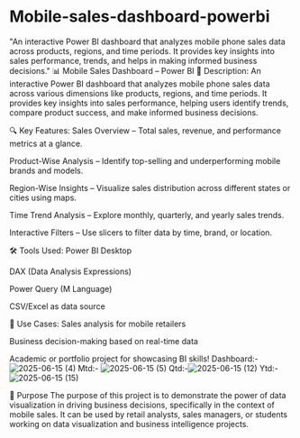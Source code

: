 # Mobile-sales-dashboard-powerbi
"An interactive Power BI dashboard that analyzes mobile phone sales data across products, regions, and time periods. It provides key insights into sales performance, trends, and helps in making informed business decisions."
📊 Mobile Sales Dashboard – Power BI
📌 Description:
An interactive Power BI dashboard that analyzes mobile phone sales data across various dimensions like products, regions, and time periods. It provides key insights into sales performance, helping users identify trends, compare product success, and make informed business decisions.

🔍 Key Features:
Sales Overview – Total sales, revenue, and performance metrics at a glance.

Product-Wise Analysis – Identify top-selling and underperforming mobile brands and models.

Region-Wise Insights – Visualize sales distribution across different states or cities using maps.

Time Trend Analysis – Explore monthly, quarterly, and yearly sales trends.

Interactive Filters – Use slicers to filter data by time, brand, or location.

🛠 Tools Used:
Power BI Desktop

DAX (Data Analysis Expressions)

Power Query (M Language)

CSV/Excel as data source

🎯 Use Cases:
Sales analysis for mobile retailers

Business decision-making based on real-time data

Academic or portfolio project for showcasing BI skills!
Dashboard:- ![2025-06-15 (4)](https://github.com/user-attachments/assets/a2cbd0a1-8e9d-44a4-8ad6-b11765ce1f03)
Mtd:- ![2025-06-15 (5)](https://github.com/user-attachments/assets/b5273c5a-9f3c-478b-8cf7-2a185dd8bbc0)
Qtd:-![2025-06-15 (12)](https://github.com/user-attachments/assets/f420c156-3604-45bc-9d9b-259997059d8c)
Ytd:- ![2025-06-15 (15)](https://github.com/user-attachments/assets/864752f5-3380-4563-a633-a54bfea384c5)


🎯 Purpose
The purpose of this project is to demonstrate the power of data visualization in driving business decisions, specifically in the context of mobile sales. It can be used by retail analysts, sales managers, or students working on data visualization and business intelligence projects.
